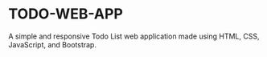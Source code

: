 # TODO-WEB-APP
A simple and responsive Todo List web application made using HTML, CSS, JavaScript, and Bootstrap.
